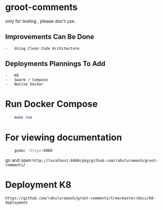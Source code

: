# groot-comments
only for testing , please don't use.

## Improvements Can Be Done
    -   Using Clean Code Architecture

## Deployments Plannings To Add
    -   K8
    -   Swarm / Compose 
    -   Native Docker

# Run Docker Compose

```sh
    make run
```

# For viewing documentation

```sh
    godoc -http=:6060
```

go and open 
`http://localhost:6060/pkg/github.com/rahulvramesh/groot-comments/`


# Deployment K8

`https://github.com/rahulvramesh/groot-comments/tree/master/docs/k8-deployment`